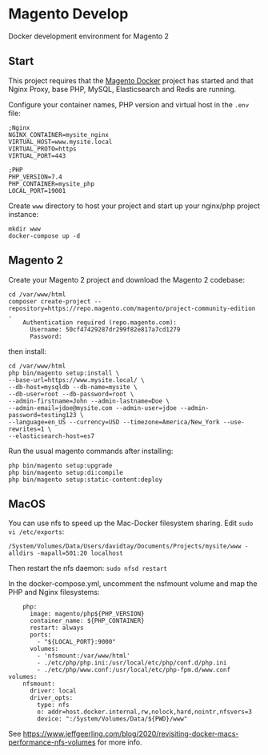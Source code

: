 # Magento Develop
Docker development environment for Magento 2

## Start
This project requires that the [Magento Docker](https://github.com/davidtay/magento-docker) 
project has started and that Nginx Proxy, base PHP, MySQL, Elasticsearch and Redis are running. 

Configure your container names, PHP version and virtual host in the `.env` file:

```
;Nginx
NGINX_CONTAINER=mysite_nginx
VIRTUAL_HOST=www.mysite.local
VIRTUAL_PROTO=https
VIRTUAL_PORT=443

;PHP 
PHP_VERSION=7.4
PHP_CONTAINER=mysite_php
LOCAL_PORT=19001
```

Create `www` directory to host your project and start up your nginx/php project instance:

```
mkdir www
docker-compose up -d
```

## Magento 2
Create your Magento 2 project and download the Magento 2 codebase:

```
cd /var/www/html
composer create-project --repository=https://repo.magento.com/magento/project-community-edition .
    Authentication required (repo.magento.com):
      Username: 50cf47429287dr299f82e817a7cd1279
      Password: 
```

then install:

```
cd /var/www/html
php bin/magento setup:install \
--base-url=https://www.mysite.local/ \
--db-host=mysqldb --db-name=mysite \
--db-user=root --db-password=root \
--admin-firstname=John --admin-lastname=Doe \
--admin-email=jdoe@mysite.com --admin-user=jdoe --admin-password=testing123 \
--language=en_US --currency=USD --timezone=America/New_York --use-rewrites=1 \
--elasticsearch-host=es7
```

Run the usual magento commands after installing:

```
php bin/magento setup:upgrade
php bin/magento setup:di:compile
php bin/magento setup:static-content:deploy 
```

## MacOS
You can use nfs to speed up the Mac-Docker filesystem sharing. Edit
`sudo vi /etc/exports`: 

```
/System/Volumes/Data/Users/davidtay/Documents/Projects/mysite/www -alldirs -mapall=501:20 localhost
```

Then restart the nfs daemon: `sudo nfsd restart`

In the docker-compose.yml, uncomment the nsfmount volume and map the PHP and Nginx filesystems:

```
    php: 
      image: magento/php${PHP_VERSION}
      container_name: ${PHP_CONTAINER}
      restart: always
      ports: 
        - "${LOCAL_PORT}:9000"
      volumes:
        - 'nfsmount:/var/www/html'
        - ./etc/php/php.ini:/usr/local/etc/php/conf.d/php.ini
        - ./etc/php/www.conf:/usr/local/etc/php-fpm.d/www.conf
volumes:
    nfsmount:
      driver: local
      driver_opts:
        type: nfs
        o: addr=host.docker.internal,rw,nolock,hard,nointr,nfsvers=3
        device: ":/System/Volumes/Data/${PWD}/www"
```

See https://www.jeffgeerling.com/blog/2020/revisiting-docker-macs-performance-nfs-volumes for more info.